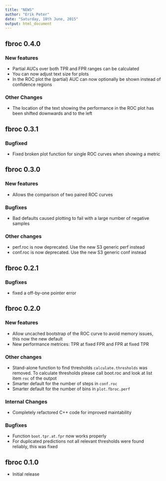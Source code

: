 ```yaml
---
title: "NEWS"
author: "Erik Peter"
date: "Saturday, 18th June, 2015"
output: html_document
---
```


## fbroc 0.4.0

### New features

* Partial AUCs over both TPR and FPR ranges can be calculated
* You can now adjust text size for plots
* In the ROC plot the (partial) AUC can now optionally be shown instead of confidence regions

### Other Changes

* The location of the text showing the performance in the ROC plot has been shifted downwards and
to the left

## fbroc 0.3.1

### Bugfixed

* Fixed broken plot function for single ROC curves when showing a metric

## fbroc 0.3.0

### New features

* Allows the comparison of two paired ROC curves

### Bugfixes

* Bad defaults caused plotting to fail with a large number of negative samples

### Other changes

* perf.roc is now deprecated. Use the new S3 generic perf instead
* conf.roc is now deprecated. Use the new S3 generic conf instead

## fbroc 0.2.1

### Bugfixes

* fixed a off-by-one pointer error

## fbroc 0.2.0

### New features

* Allow uncached bootstrap of the ROC curve to avoid memory issues, this now the new default
* New performance metrices: TPR at fixed FPR and FPR at fixed TPR

### Other changes

* Stand-alone function to find thresholds `calculate.thresholds` was removed. To calculate thresholds
please call boot.roc and look at list item `roc` of the outpot
* Smarter default for the number of steps in `conf.roc`
* Smarter default for the number of bins in `plot.fbroc.perf`

### Internal Changes

* Completely refactored C++ code for improved maintability

### Bugfixes

* Function `boot.tpr.at.fpr` now works properly 
* For duplicated predictions not all relevant thresholds were found reliably, this was fixed

## fbroc 0.1.0

* Initial release